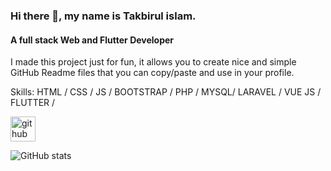 ### Hi there 👋, my name is Takbirul islam.
#### A full stack Web and Flutter Developer
I made this project just for fun, it allows you to create nice and simple GitHub Readme files that you can copy/paste and use in your profile.

Skills: HTML / CSS / JS /  BOOTSTRAP / PHP / MYSQL/  LARAVEL / VUE JS / FLUTTER /



[<img src='https://cdn.jsdelivr.net/npm/simple-icons@3.0.1/icons/github.svg' alt='github' height='40'>](https://github.com/Takbirulislam420)  

![GitHub stats](https://github-readme-stats.vercel.app/api?username=Takbirulislam420&show_icons=true)  

